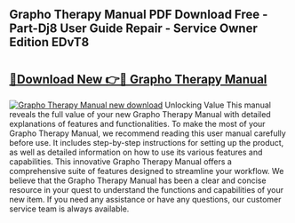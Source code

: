 ## Grapho Therapy Manual PDF Download Free - Part-Dj8 User Guide Repair - Service Owner Edition EDvT8

# <h2><a href="http://bc8262.oget.top/?id=Grapho+Therapy+Manual">🔗Download New 👉🔴 Grapho Therapy Manual</a></h2>

[![Grapho Therapy Manual new download](https://i.imgur.com/5g1atiW.png)](http://bc8262.oget.top/?id=Grapho+Therapy+Manual)
Unlocking Value This manual reveals the full value of your new Grapho Therapy Manual with detailed explanations of features and functionalities. To make the most of your Grapho Therapy Manual, we recommend reading this user manual carefully before use. It includes step-by-step instructions for setting up the product, as well as detailed information on how to use its various features and capabilities. This innovative Grapho Therapy Manual offers a comprehensive suite of features designed to streamline your workflow. We believe that the Grapho Therapy Manual has been a clear and concise resource in your quest to understand the functions and capabilities of your new item. If you need any assistance or have any questions, our customer service team is always available.
